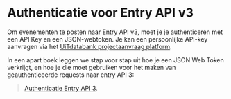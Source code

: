 ---
---

# Authenticatie voor Entry API v3

Om evenementen te posten naar Entry API v3, moet je je authenticeren met een API Key en een JSON-webtoken. Je kan een persoonlijke API-key aanvragen via het [UiTdatabank projectaanvraag platform](https://projectaanvraag.uitdatabank.be).

In een apart boek leggen we stap voor stap uit hoe je een JSON Web Token verkrijgt, en hoe je die moet gebruiken voor het maken van geauthenticeerde requests naar entry API 3:
> [Authenticatie Entry API 3](https://documentatie.uitdatabank.be/content/json-ld/latest/authentication.html).
